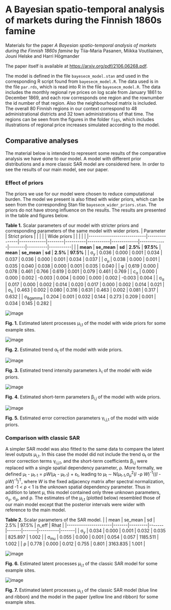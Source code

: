 # A Bayesian spatio-temporal analysis of markets during the Finnish 1860s famine

Materials for the paper *A Bayesian spatio-temporal analysis of markets during the Finnish 1860s famine* by Tiia-Maria Pasanen, Miikka Voutilainen, Jouni Helske and Harri Högmander

The paper itself is available at https://arxiv.org/pdf/2106.06268.pdf.

The model is defined in the file `bayesecm_model.stan` and used in the corresponding R script found from `bayesecm_model.R`. The data used is in the file `par.rds`, which is read into R in the file `bayesecm_model.R`. The data includes the monthly regional rye prices on log scale from January 1861 to December 1869, and each row corresponds one region and the rownumber the id number of that region. Also the neighbourhood matrix is included. The overall 80 Finnish regions in our context correspond to 48 administrational districts and 32 town administrations of that time. The regions can be seen from the figures in the folder `figs`, which includes illustrations of regional price increases simulated according to the model.

## Comparative analyses

The material below is intended to represent some results of the comparative analysis we have done to our model. A model with different prior distributions and a more classic SAR model are considered here. In order to see the results of our main model, see our paper.

### Effect of priors

The priors we use for our model were chosen to reduce computational burden. The model we present is also fitted with wider priors, which can be seen from the corresponding Stan file `bayesecm_wider_priors.stan`. The priors do not have strong influence on the results. The results are presented in the table and figures below.

**Table 1.** Scalar parameters of our model with stricter priors and corresponding parameters of the same model with wider priors.
| Parameter                  | Strict priors |             |        |          |           | Wide priors |             |        |          |           |
|----------------------------|---------------|-------------|--------|----------|-----------|-------------|-------------|--------|----------|-----------|
|                            | **mean**      | **se_mean** | **sd** | **2.5%** | **97.5%** | **mean**    | **se_mean** | **sd** | **2.5%** | **97.5%** |
| &sigma;<sub>y</sub>        | 0.036         | 0.000       | 0.001  | 0.034    | 0.037     | 0.036       | 0.000       | 0.001  | 0.034    | 0.037     |
| &sigma;<sub>&mu;</sub>     | 0.038         | 0.000       | 0.001  | 0.035    | 0.040     | 0.038       | 0.000       | 0.001  | 0.035    | 0.040     |
| &phi;                      | 0.619         | 0.000       | 0.078  | 0.461    | 0.766     | 0.619       | 0.001       | 0.079  | 0.461    | 0.769     |
| *c*<sub>&alpha;</sub>      | 0.000         | 0.000       | 0.002  | -0.003   | 0.004     | 0.000       | 0.000       | 0.002  | -0.003   | 0.004     |
| &sigma;<sub>&alpha;</sub>  | 0.017         | 0.000       | 0.002  | 0.014    | 0.020     | 0.017       | 0.000       | 0.002  | 0.014    | 0.021     |
| &sigma;<sub>&lambda;</sub> | 0.463         | 0.002       | 0.080  | 0.316    | 0.631     | 0.463       | 0.002       | 0.081  | 0.317    | 0.632     |
| &sigma;<sub>&gamma</sub>   | 0.204         | 0.001       | 0.032  | 0.144    | 0.273     | 0.209       | 0.001       | 0.034  | 0.145    | 0.282     |

![image](https://user-images.githubusercontent.com/65618755/162422597-7db0f523-07d9-4d78-8d89-1c17360b0c91.png)

**Fig. 1.** Estimated latent processes &mu;<sub>i,t</sub> of the model with wide priors for some example sites.

![image](https://user-images.githubusercontent.com/65618755/162422740-54e7b75c-96ce-42c9-a36d-ae5eb7cb717a.png)

**Fig. 2.** Estimated trend &alpha;<sub>t</sub> of the model with wide priors.

![image](https://user-images.githubusercontent.com/65618755/162422881-bf917a92-2102-482a-a91a-487d81e3bffa.png)

**Fig. 3.** Estimated trend intensity parameters &lambda;<sub>i</sub> of the model with wide priors.

![image](https://user-images.githubusercontent.com/65618755/162423039-b6ea91b1-c8de-43ca-8142-68e583f907fd.png)

**Fig. 4.** Estimated short-term parameters &beta;<sub>i,j</sub> of the model with wide priors.

![image](https://user-images.githubusercontent.com/65618755/162423235-a999f938-23ad-42b7-948b-f89a57c48899.png)

**Fig. 5.** Estimated error correction parameters &gamma;<sub>i,j,t</sub> of the model with wide priors.


### Comparison with classic SAR

A simpler SAR model was also fitted to the same data to compare the latent level outputs &mu;<sub>i,t</sub>. In this case the model did not include the trend &alpha;<sub>t</sub> or the error correction terms &gamma;<sub>i,j,t</sub>, and the short-term coefficients &beta;<sub>i,j</sub> were replaced with a single spatial dependency parameter, &rho;. More formally, we defined &mu;<sub>t</sub> - &mu;<sub>t-1</sub> = &rho;*W*(&mu;<sub>t</sub> - &mu;<sub>t-1</sub>) + &epsilon;<sub>t</sub>, leading to &mu;<sub>t</sub> &sim; N(&mu;<sub>t-1</sub>,&sigma;<sub>&mu;</sub><sup>2</sup>(*I* -&rho; *W*)<sup>-1</sup>((*I* - &rho;*W*)<sup>-1</sup>)<sup>T</sup>, where *W* is the fixed adjacency matrix after spectral normalization, and -1 < &rho; < 1 is the unknown spatial dependency parameter. Thus in addition to latent &mu;, this model contained only three unknown parameters, &sigma;<sub>y</sub>, &sigma;<sub>&mu;</sub>, and &rho;. The estimates of the &mu;<sub>i,t</sub> (plotted below) resembled those of our main model except that the posterior intervals were wider with reference to the main model.

**Table 2.** Scalar parameters of the SAR model.
|                      | mean  | se_mean | sd    | 2.5%  | 97.5% | n_eff    | Rhat  |
|----------------------|-------|---------|-------|-------|-------|----------|-------|
| &sigma;<sub>y</sub>  | 0.034 | 0.000   | 0.001 | 0.032 | 0.035 | 825.897  | 1.002 |
| &sigma;<sub>mu</sub> | 0.055 | 0.000   | 0.001 | 0.054 | 0.057 | 1185.511 | 1.002 |
| &rho;                | 0.778 | 0.000   | 0.012 | 0.755 | 0.801 | 3163.835 | 1.001 |


![image](https://user-images.githubusercontent.com/65618755/158409784-0a38869a-f857-4d67-a3ca-93ea2ed920f9.png)

**Fig. 6.** Estimated latent processes &mu;<sub>i,t</sub> of the classic SAR model for some example sites.

![image](https://user-images.githubusercontent.com/65618755/162441504-68d6822e-3981-42b4-b426-53789ba65f3f.png)

**Fig. 7.** Estimated latent processes &mu;<sub>i,t</sub> of the classic SAR model (blue line and ribbon) and the model in the paper (yellow line and ribbon) for some example sites.
